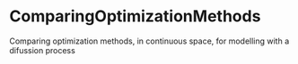 # ComparingOptimizationMethods
Comparing optimization methods, in continuous space, for modelling with a difussion process
